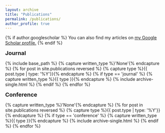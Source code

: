 ```yaml
---
layout: archive
title: "Publications"
permalink: /publications/
author_profile: true
---
```


{% if author.googlescholar %}
  You can also find my articles on <u><a href="{{author.googlescholar}}">my Google Scholar profile</a>.</u>
{% endif %}

<p><font size="4.9"> <strong> Journal </strong> </font></p>

{% include base_path %}
{% capture written_type %}'None'{% endcapture %}
{% for post in site.publications reversed %}
  {% capture type %}{{ post.type | type: '%Y'}}{% endcapture %}
  {% if type == 'journal' %}
    {% capture written_type %}{{ type }}{% endcapture %}
    {% include archive-single.html %}
  {% endif %}
{% endfor %}
<p><font size="4.9"> <strong> Conference </strong> </font><p>
{% capture written_type %}'None'{% endcapture %}
{% for post in site.publications reversed %}
  {% capture type %}{{ post.type | type: '%Y'}}{% endcapture %}
  {% if type == 'conference' %}
    {% capture written_type %}{{ type }}{% endcapture %}
    {% include archive-single.html %}
  {% endif %}
{% endfor %}

